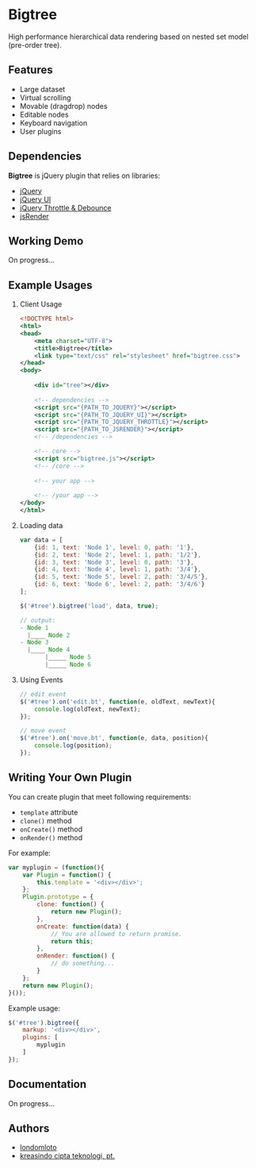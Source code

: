 # Bigtree

High performance hierarchical data rendering based on nested set model (pre-order tree).

## Features
* Large dataset
* Virtual scrolling
* Movable (dragdrop) nodes
* Editable nodes
* Keyboard navigation
* User plugins

## Dependencies

__Bigtree__ is jQuery plugin that relies on libraries:
* [jQuery](http://code.jquery.com/jquery-2.2.1.min.js)
* [jQuery UI](http://jqueryui.com/resources/download/jquery-ui-1.11.4.zip)
* [jQuery Throttle & Debounce](http://github.com/cowboy/jquery-throttle-debounce/raw/v1.1/jquery.ba-throttle-debounce.min.js)
* [jsRender](https://www.jsviews.com/download/jsrender.min.js)

## Working Demo
On progress...

## Example Usages
1. Client Usage
    
    ```xml
    <!DOCTYPE html>
    <html>
    <head>
    	<meta charset="UTF-8">
        <title>Bigtree</title>
        <link type="text/css" rel="stylesheet" href="bigtree.css">
    </head>
    <body>
    	
        <div id="tree"></div>
        
        <!-- dependencies -->
        <script src="{PATH_TO_JQUERY}"></script>
        <script src="{PATH_TO_JQUERY_UI}"></script>
        <script src="{PATH_TO_JQUERY_THROTTLE}"></script>
        <script src="{PATH_TO_JSRENDER}"></script>
        <!-- /dependencies -->

        <!-- core -->
        <script src="bigtree.js"></script>
        <!-- /core -->
        
        <!-- your app -->
        
        <!-- /your app -->
    </body>
    </html>
    ```
    
2. Loading data
    
    ```javascript
    var data = [
        {id: 1, text: 'Node 1', level: 0, path: '1'},
        {id: 2, text: 'Node 2', level: 1, path: '1/2'},
        {id: 3, text: 'Node 3', level: 0, path: '3'},
        {id: 4, text: 'Node 4', level: 1, path: '3/4'},
        {id: 5, text: 'Node 5', level: 2, path: '3/4/5'},
        {id: 6, text: 'Node 6', level: 2, path: '3/4/6'}
    ];
    
    $('#tree').bigtree('load', data, true);
    
    // output:
    - Node 1
      |____ Node 2
    - Node 3
      |____ Node 4
           |_____ Node 5        
           |_____ Node 6
    ```

4. Using Events
    
    ```javascript
    // edit event
    $('#tree').on('edit.bt', function(e, oldText, newText){
        console.log(oldText, newText);
    });
    
    // move event
    $('#tree').on('move.bt', function(e, data, position){
        console.log(position);
    });
    ```

## Writing Your Own Plugin

You can create plugin that meet following requirements:
* `template` attribute
* `clone()` method
* `onCreate()` method
* `onRender()` method

For example:

```javascript
var myplugin = (function(){
    var Plugin = function() {
        this.template = '<div></div>';
    };
    Plugin.prototype = {
        clone: function() {
            return new Plugin();
        },
        onCreate: function(data) {
            // You are allowed to return promise.
            return this;
        },
        onRender: function() {
            // do something...
        }
    };
    return new Plugin();
}());
```
Example usage:
```javascript
$('#tree').bigtree({
    markup: '<div></div>',
    plugins: [
        myplugin
    ]
});
```

## Documentation
On progress...

## Authors
- [londomloto](https://github.com/londomloto)
- [kreasindo cipta teknologi, pt.](http://kct.co.id)


